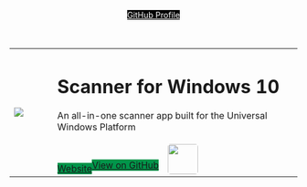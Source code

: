 <p align="center" style='margin-bottom:50px'><a href="https://github.com/simon-knuth/" class="btn" style='background:#000000; color:#FFFFFF; margin:0 auto'>GitHub Profile</a></p>
<table width="100%">
  <tr>
    <td width="15%">
      <image src='https://user-images.githubusercontent.com/50021001/112044278-ea04f900-8b49-11eb-8399-8499f6391e57.png'/>
    </td>
    <td width="85%">
      <h1>Scanner for Windows 10</h1>
      An all-in-one scanner app built for the Universal Windows Platform
      <br><br>
      <div style="display:flex; align-items:flex-end">
        <a href="http://simon-knuth.github.io/scanner" class="btn" style="background:#00954A">Website</a>
        <a href="https://github.com/simon-knuth/scanner/index" class="btn" style="background:#00954A;margin-bottom: 6px;">View on GitHub</a>
        <a href="https://www.microsoft.com/store/apps/9N438MZHD3ZF" style="margin-left:16px"><img src="https://i.imgur.com/aAWYhvm.png" height="52.39px" style="border-radius:0.3rem"></a>
      </div>
    </td>
  </tr>
</table>
